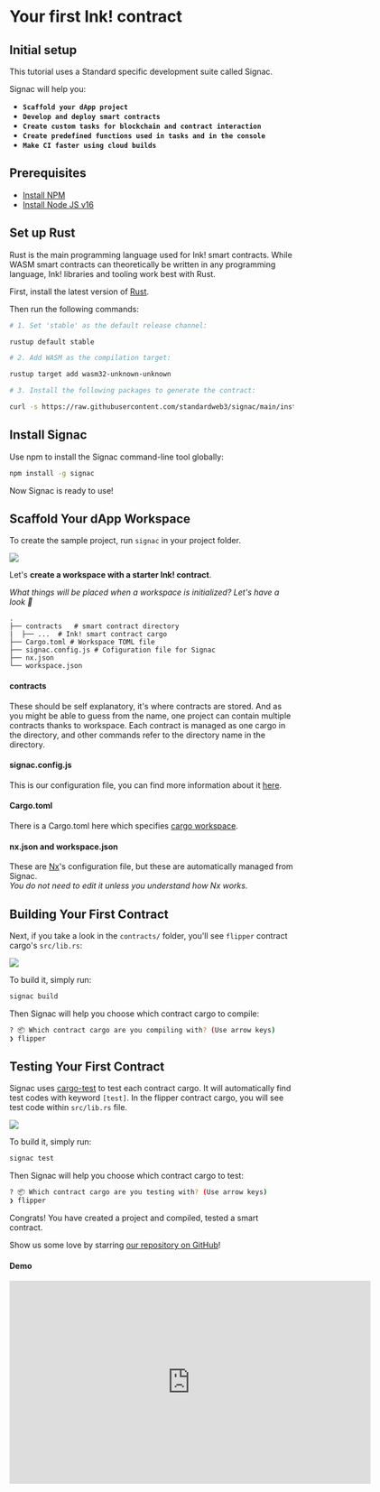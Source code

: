 # Your first Ink! contract

## Initial setup

This tutorial uses a Standard specific development suite called Signac.

Signac will help you:

* **`Scaffold your dApp project`**
* **`Develop and deploy smart contracts`**
* **`Create custom tasks for blockchain and contract interaction`**
* **`Create predefined functions used in tasks and in the console`**
* **`Make CI faster using cloud builds`**

## Prerequisites

- [Install NPM](https://www.npmjs.com/)
- [Install Node JS v16](https://nodejs.org/download/release/latest-v16.x/)

## Set up Rust

Rust is the main programming language used for Ink! smart contracts. While WASM smart contracts can theoretically be written in any programming language, Ink! libraries and tooling work best with Rust.

First, install the latest version of [Rust](https://www.rust-lang.org/tools/install).  

Then run the following commands:

```sh
# 1. Set 'stable' as the default release channel:

rustup default stable

# 2. Add WASM as the compilation target:

rustup target add wasm32-unknown-unknown

# 3. Install the following packages to generate the contract:

curl -s https://raw.githubusercontent.com/standardweb3/signac/main/install-cargo-contract.sh | bash -s 
```

## Install Signac

Use npm to install the Signac command-line tool globally:

```sh
npm install -g signac
```

Now Signac is ready to use!

## Scaffold Your dApp Workspace

To create the sample project, run `signac` in your project folder.

![](./assets/signac-init.svg)

Let's **create a workspace with a starter Ink! contract**.

*What things will be placed when a workspace is initialized? Let's have a look 👀*

```
.
├── contracts   # smart contract directory
|  ├── ...  # Ink! smart contract cargo  
├── Cargo.toml # Workspace TOML file
├── signac.config.js # Cofiguration file for Signac
├── nx.json 
└── workspace.json  
```
#### contracts
These should be self explanatory, it's where contracts are stored. And as you might be able to guess from the name, one project can contain multiple contracts thanks to workspace. Each contract is managed as one cargo in the directory, and other commands refer to the directory name in the directory.

#### signac.config.js
This is our configuration file, you can find more information about it [here]().

#### Cargo.toml
There is a Cargo.toml here which specifies [cargo workspace](https://doc.rust-lang.org/book/ch14-03-cargo-workspaces.html).

#### nx.json and workspace.json

These are [Nx](https://nx.dev/getting-started/intro)'s configuration file, but these are automatically managed from Signac. <br>*You do not need to edit it unless you understand how Nx works.*

## Building Your First Contract

Next, if you take a look in the `contracts/` folder, you'll see `flipper` contract cargo's `src/lib.rs`:

![](./assets/ink-build.svg)

To build it, simply run:
```sh
signac build
```

Then Signac will help you choose which contract cargo to compile:
```sh
? 📦 Which contract cargo are you compiling with? (Use arrow keys)
❯ flipper
```

## Testing Your First Contract

Signac uses [cargo-test](https://doc.rust-lang.org/cargo/commands/cargo-test.html) to test each contract cargo. It will automatically find test codes with keyword `[test]`. In the flipper contract cargo, you will see test code within `src/lib.rs` file.

![](./assets/ink-test.svg)

To build it, simply run:
```sh
signac test
```

Then Signac will help you choose which contract cargo to test:
```sh
? 📦 Which contract cargo are you testing with? (Use arrow keys)
❯ flipper
```

Congrats! You have created a project and compiled, tested a smart contract.

Show us some love by starring [our repository on GitHub](https://github.com/standardweb3/docs)!️


#### Demo

<embed src="https://vumu.io/share/embed/6331629ffa4182d5e22002e2" type="video/mp4" width="640" height="360" allowscriptaccess="always" allowfullscreen="true"></embed>

